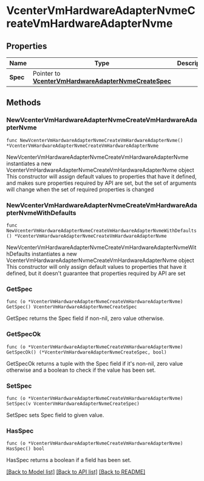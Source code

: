 # VcenterVmHardwareAdapterNvmeCreateVmHardwareAdapterNvme

## Properties

Name | Type | Description | Notes
------------ | ------------- | ------------- | -------------
**Spec** | Pointer to [**VcenterVmHardwareAdapterNvmeCreateSpec**](VcenterVmHardwareAdapterNvmeCreateSpec.md) |  | [optional] 

## Methods

### NewVcenterVmHardwareAdapterNvmeCreateVmHardwareAdapterNvme

`func NewVcenterVmHardwareAdapterNvmeCreateVmHardwareAdapterNvme() *VcenterVmHardwareAdapterNvmeCreateVmHardwareAdapterNvme`

NewVcenterVmHardwareAdapterNvmeCreateVmHardwareAdapterNvme instantiates a new VcenterVmHardwareAdapterNvmeCreateVmHardwareAdapterNvme object
This constructor will assign default values to properties that have it defined,
and makes sure properties required by API are set, but the set of arguments
will change when the set of required properties is changed

### NewVcenterVmHardwareAdapterNvmeCreateVmHardwareAdapterNvmeWithDefaults

`func NewVcenterVmHardwareAdapterNvmeCreateVmHardwareAdapterNvmeWithDefaults() *VcenterVmHardwareAdapterNvmeCreateVmHardwareAdapterNvme`

NewVcenterVmHardwareAdapterNvmeCreateVmHardwareAdapterNvmeWithDefaults instantiates a new VcenterVmHardwareAdapterNvmeCreateVmHardwareAdapterNvme object
This constructor will only assign default values to properties that have it defined,
but it doesn't guarantee that properties required by API are set

### GetSpec

`func (o *VcenterVmHardwareAdapterNvmeCreateVmHardwareAdapterNvme) GetSpec() VcenterVmHardwareAdapterNvmeCreateSpec`

GetSpec returns the Spec field if non-nil, zero value otherwise.

### GetSpecOk

`func (o *VcenterVmHardwareAdapterNvmeCreateVmHardwareAdapterNvme) GetSpecOk() (*VcenterVmHardwareAdapterNvmeCreateSpec, bool)`

GetSpecOk returns a tuple with the Spec field if it's non-nil, zero value otherwise
and a boolean to check if the value has been set.

### SetSpec

`func (o *VcenterVmHardwareAdapterNvmeCreateVmHardwareAdapterNvme) SetSpec(v VcenterVmHardwareAdapterNvmeCreateSpec)`

SetSpec sets Spec field to given value.

### HasSpec

`func (o *VcenterVmHardwareAdapterNvmeCreateVmHardwareAdapterNvme) HasSpec() bool`

HasSpec returns a boolean if a field has been set.


[[Back to Model list]](../README.md#documentation-for-models) [[Back to API list]](../README.md#documentation-for-api-endpoints) [[Back to README]](../README.md)


